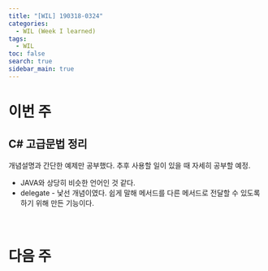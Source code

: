 ```yaml
---
title: "[WIL] 190318-0324"
categories: 
  - WIL (Week I learned)
tags: 
  - WIL
toc: false
search: true
sidebar_main: true
---
```


# 이번 주

## C# 고급문법 정리
개념설명과 간단한 예제만 공부했다. 추후 사용할 일이 있을 때 자세히 공부할 예정.

* JAVA와 상당히 비슷한 언어인 것 같다.
* delegate - 낯선 개념이였다. 쉽게 말해 메서드를 다른 메서드로 전달할 수 있도록 하기 위해 만든 기능이다.
<br><br><br>


##


# 다음 주

